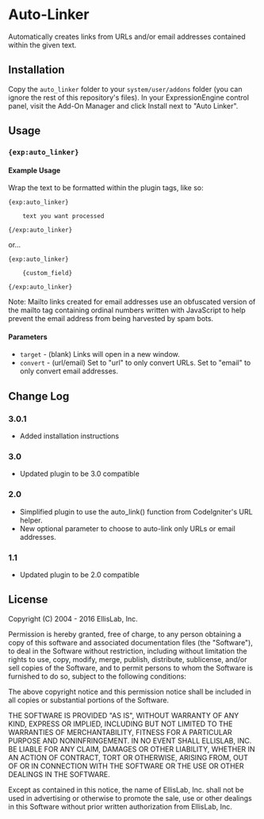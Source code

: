 # Auto-Linker

Automatically creates links from URLs and/or email addresses contained within the given text.

## Installation

Copy the `auto_linker` folder to your `system/user/addons` folder (you can ignore the rest of this repository's files). In your ExpressionEngine control panel, visit the Add-On Manager and click Install next to "Auto Linker".

## Usage

### `{exp:auto_linker}`

#### Example Usage

Wrap the text to be formatted within the plugin tags, like so:

```
{exp:auto_linker}

    text you want processed

{/exp:auto_linker}
```

or...

```
{exp:auto_linker}

    {custom_field}

{/exp:auto_linker}
```

Note: Mailto links created for email addresses use an obfuscated version of the mailto tag containing ordinal numbers written with JavaScript to help prevent the email address from being harvested by spam bots.

#### Parameters

- `target` - (blank) Links will open in a new window.
- `convert` - (url/email)  Set to "url" to only convert URLs. Set to "email" to only convert email addresses.

## Change Log

### 3.0.1

- Added installation instructions

### 3.0

- Updated plugin to be 3.0 compatible

### 2.0

- Simplified plugin to use the auto_link() function from CodeIgniter's URL helper.
- New optional parameter to choose to auto-link only URLs or email addresses.

### 1.1

- Updated plugin to be 2.0 compatible

## License

Copyright (C) 2004 - 2016 EllisLab, Inc.

Permission is hereby granted, free of charge, to any person obtaining a copy
of this software and associated documentation files (the "Software"), to deal
in the Software without restriction, including without limitation the rights
to use, copy, modify, merge, publish, distribute, sublicense, and/or sell
copies of the Software, and to permit persons to whom the Software is
furnished to do so, subject to the following conditions:

The above copyright notice and this permission notice shall be included in
all copies or substantial portions of the Software.

THE SOFTWARE IS PROVIDED "AS IS", WITHOUT WARRANTY OF ANY KIND, EXPRESS OR
IMPLIED, INCLUDING BUT NOT LIMITED TO THE WARRANTIES OF MERCHANTABILITY,
FITNESS FOR A PARTICULAR PURPOSE AND NONINFRINGEMENT. IN NO EVENT SHALL
ELLISLAB, INC. BE LIABLE FOR ANY CLAIM, DAMAGES OR OTHER LIABILITY, WHETHER
IN AN ACTION OF CONTRACT, TORT OR OTHERWISE, ARISING FROM, OUT OF OR IN
CONNECTION WITH THE SOFTWARE OR THE USE OR OTHER DEALINGS IN THE SOFTWARE.

Except as contained in this notice, the name of EllisLab, Inc. shall not be
used in advertising or otherwise to promote the sale, use or other dealings
in this Software without prior written authorization from EllisLab, Inc.
